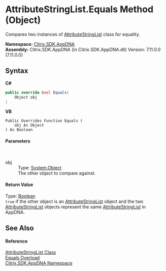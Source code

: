 # AttributeStringList.Equals Method (Object)
 

Compares two instances of <a href="e2dc937e-f4d2-0822-0847-944b7fb4f6f9">AttributeStringList</a> class for equality.

**Namespace:**&nbsp;[Citrix.SDK.AppDNA](index.md)<br />**Assembly:**&nbsp;Citrix.SDK.AppDNA (in Citrix.SDK.AppDNA.dll) Version: 7.11.0.0 (7.11.0.0)

## Syntax

**C#**
```csharp
public override bool Equals(
	Object obj
)
```

**VB**
```vbnet
Public Overrides Function Equals ( 
	obj As Object
) As Boolean
```


#### Parameters
&nbsp;<dl><dt>obj</dt><dd>Type: <a href="http://msdn2.microsoft.com/en-us/library/e5kfa45b" target="_blank">System.Object</a><br />The other object to compare against.</dd></dl>

#### Return Value
Type: <a href="http://msdn2.microsoft.com/en-us/library/a28wyd50" target="_blank">Boolean</a><br />`true` if the other object is an <a href="e2dc937e-f4d2-0822-0847-944b7fb4f6f9">AttributeStringList</a> object and the two <a href="e2dc937e-f4d2-0822-0847-944b7fb4f6f9">AttributeStringList</a> objects represent the same <a href="e2dc937e-f4d2-0822-0847-944b7fb4f6f9">AttributeStringList</a> in AppDNA.

## See Also


#### Reference
<a href="e2dc937e-f4d2-0822-0847-944b7fb4f6f9">AttributeStringList Class</a><br /><a href="ace17deb-e750-b47e-5f91-76d7243b8d7e">Equals Overload</a><br /><a href="fe2d265b-410b-8b11-1eb4-a790e0b062bf">Citrix.SDK.AppDNA Namespace</a><br />